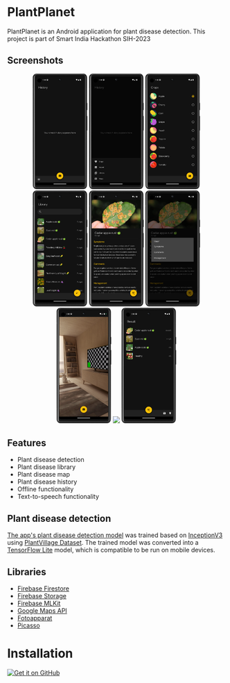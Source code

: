 # PlantPlanet
PlantPlanet is an Android application for plant disease detection. This project is part of Smart India Hackathon SIH-2023

## Screenshots

<p align="center">
  <img src="demo/Screenshot_20230429_014446.png" width="25%" />
  <img src="demo/Screenshot_20230429_014500.png" width="25%" />
  <img src="demo/Screenshot_20230429_014558.png" width="25%" />

  <img src="demo/Screenshot_20230429_014527.png" width="25%" />
  <img src="demo/Screenshot_20230429_014534.png" width="25%" />
  <img src="demo/Screenshot_20230429_014540.png" width="25%" />

  <img src="demo/Screenshot_20230429_020025.png" width="25%" />
  <img src="demo/Screenshot_20230429_020043.png" width="25%" />
  <img src="demo/Screenshot_20230429_020055.png" width="25%" />
</p>

## Features
- Plant disease detection
- Plant disease library
- Plant disease map
- Plant disease history
- Offline functionality
- Text-to-speech functionality

## Plant disease detection
[The app's plant disease detection model](https://www.kaggle.com/code/abdallahalidev/plantplanet) was trained based on [InceptionV3](https://github.com/MarkoArsenovic/DeepLearning_PlantDiseases) using [PlantVillage Dataset](https://github.com/spMohanty/PlantVillage-Dataset). The trained model was converted into a [TensorFlow Lite](https://www.tensorflow.org/lite) model, which is compatible to be run on mobile devices.

## Libraries

- [Firebase Firestore](https://firebase.google.com/docs/firestore)
- [Firebase Storage](https://firebase.google.com/docs/storage)
- [Firebase MLKit](https://firebase.google.com/docs/ml-kit)
- [Google Maps API](https://developers.google.com/maps)
- [Fotoapparat](https://github.com/RedApparat/Fotoapparat)
- [Picasso](https://github.com/square/picasso)

# Installation

[<img src="https://user-images.githubusercontent.com/69304392/148696068-0cfea65d-b18f-4685-82b5-329a330b1c0d.png" alt='Get it on GitHub' height="80">](https://github.com/abdallahalidev/plant-planet/raw/main/PlantPlanet_1.0.apk)
